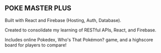 ## POKE MASTER PLUS

Built with React and Firebase (Hosting, Auth, Database).

Created to consolidate my learning of RESTful APIs, React, and Firebase.

Includes online Pokedex, Who's That Pokémon? game, and a highscore board for players to compare!

